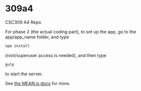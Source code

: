 # 309a4
CSC309 A4 Repo

For phase 2 (the actual coding part), to set up the app, go to the app/app_name folder, and type
```bash
npm install
```
(root/superuser access is needed), and then type
```bash
gulp
```
to start the server.

See [the MEAN.js docs](http://meanjs.org/docs.html) for more.
